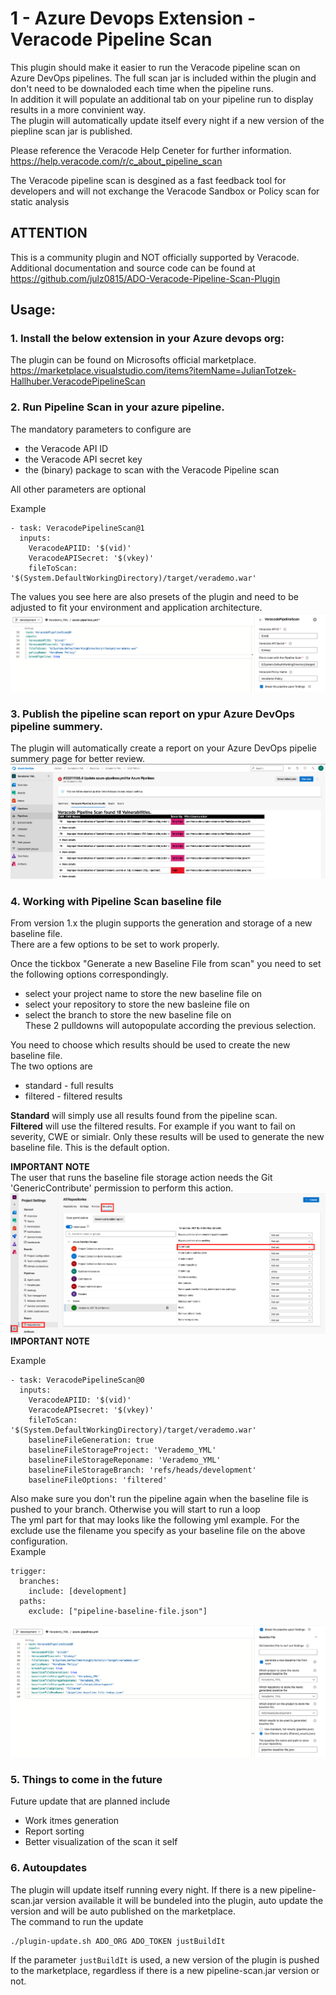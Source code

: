 # 1 - Azure Devops Extension - Veracode Pipeline Scan
This plugin should make it easier to run the Veracode pipeline scan on Azure DevOps pipelines. The full scan jar is included within the plugin and don't need to be downaloded each time when the pipeline runs.  
In addition it will populate an additional tab on your pipeline run to display results in a more convinient way.  
The plugin will automatically update itself every night if a new version of the piepline scan jar is published.  
  

Please reference the Veracode Help Ceneter for further information.  
https://help.veracode.com/r/c_about_pipeline_scan  

The Veracode pipeline scan is desgined as a fast feedback tool for developers and will not exchange the Veracode Sandbox or Policy scan for static analysis

ATTENTION  
---------
This is a community plugin and NOT officially supported by Veracode.
Additional documentation and source code can be found at https://github.com/julz0815/ADO-Veracode-Pipeline-Scan-Plugin

## Usage:

### 1. Install the below extension in your Azure devops org:
The plugin can be found on Microsofts official marketplace.
https://marketplace.visualstudio.com/items?itemName=JulianTotzek-Hallhuber.VeracodePipelineScan



### 2. Run  Pipeline Scan in your azure pipeline.
The mandatory parameters to configure are  
- the Veracode API ID  
- the Veracode API secret key  
- the (binary) package to scan with the Veracode Pipeline scan  
  
All other parameters are optional 
  
Example  
```
- task: VeracodePipelineScan@1  
  inputs:  
    VeracodeAPIID: '$(vid)'  
    VeracodeAPISecret: '$(vkey)'  
    fileToScan: '$(System.DefaultWorkingDirectory)/target/verademo.war'  
```    
The values you see here are also presets of the plugin and need to be adjusted to fit your environment and application architecture.  
![](/images/Standard_Config.png)  

### 3. Publish the pipeline scan report on ypur Azure DevOps pipeline summery.
The plugin will automatically create a report on your Azure DevOps pipelie summery page for better review.  
![](/images/Results_Overview.png)  
  
### 4. Working with Pipeline Scan baseline file  
From version 1.x the plugin supports the generation and storage of a new baseline file.  
There are a few options to be set to work properly.  
  
Once the tickbox "Generate a new Baseline File from scan" you need to set the following options correspondingly.  
- select your project name to store the new baseline file on
- select your repository to store the new basleine file on  
- select the branch to store the new baseline file on  
These 2 pulldowns will autopopulate according the previous selection.  
  
You need to choose which results should be used to create the new baseline file.  
The two options are  
- standard - full results  
- filtered - filtered results  
  
**Standard** will simply use all results found from the pipeline scan.  
**Filtered** will use the filtered results. For example if you want to fail on severity, CWE or simialr. Only these results will be used to generate the new baseline file. This is the default option.    
  
**IMPORTANT NOTE**  
The user that runs the baseline file storage action needs the Git 'GenericContribute' permission to perform this action.  
![](/images/Permissions_Config.png)  
**IMPORTANT NOTE** 
  
Example
```
- task: VeracodePipelineScan@0
  inputs:
    VeracodeAPIID: '$(vid)'
    VeracodeAPIsecret: '$(vkey)'
    fileToScan: '$(System.DefaultWorkingDirectory)/target/verademo.war'
    baselineFileGeneration: true
    baselineFileStorageProject: 'Verademo_YML'
    baselineFileStorageReponame: 'Verademo_YML'
    baselineFileStorageBranch: 'refs/heads/development'
    baselineFileOptions: 'filtered'
```
  
Also make sure you don't run the pipeline again when the baseline file is pushed to your branch. Otherwise you will start to run a loop   
The yml part for that may looks like the following yml example. For the exclude use the filename you specify as your baseline file on the above configuration.    
Example
```
trigger:
  branches:
    include: [development]
  paths:
    exclude: ["pipeline-baseline-file.json"]
```  
![](/images/Baseline_Config.png)  
  
### 5. Things to come in the future  
Future update that are planned include  
- Work itmes generation  
- Report sorting  
- Better visualization of the scan it self

### 6. Autoupdates  
The plugin will update itself running every night. If there is a new pipeline-scan.jar version available it will be bundeled into the plugin, auto update the version and will be auto published on the marketplace.  
The command to run the update  
```
./plugin-update.sh ADO_ORG ADO_TOKEN justBuildIt  
``` 
If the parameter ```justBuildIt``` is used, a new version of the plugin is pushed to the marketplace, regardless if there is a new pipeline-scan.jar version or not.
